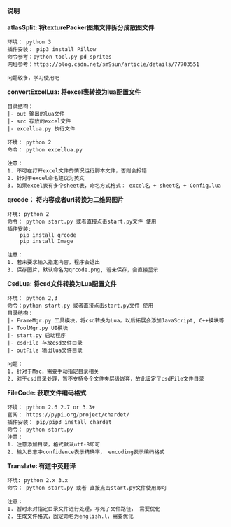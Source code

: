 #### 说明
**atlasSplit: 将texturePacker图集文件拆分成散图文件**
```
环境： python 3
插件安装： pip3 install Pillow
命令参考：python tool.py pd_sprites 
网址参考：https://blog.csdn.net/sm9sun/article/details/77703551 

问题较多，学习使用吧
```

**convertExcelLua: 将excel表转换为lua配置文件**
```
目录结构：
|- out 输出的lua文件
|- src 存放的excel文件
|- excellua.py 执行文件

环境： python 2
命令： python excellua.py

注意：
1. 不可在打开excel文件的情况运行脚本文件，否则会报错
2. 针对于excel命名建议为英文
3. 如果excel表有多个sheet表，命名方式格式： excel名 + sheet名 + Config.lua 
```
**qrcode： 将内容或者url转换为二维码图片**
```
环境: python 2
命令： python start.py 或者直接点击start.py文件 使用
插件安装: 
    pip install qrcode
    pip install Image

注意： 
1. 若未要求输入指定内容，程序会退出
3. 保存图片，默认命名为qrcode.png, 若未保存，会直接显示
```
**CsdLua: 将csd文件转换为Lua配置文件**
```
环境： python 2,3
命令：python start.py 或者直接点击start.py文件 使用
目录结构：
|- FrameMgr.py 工具模块，将csd转换为Lua，以后拓展会添加JavaScript, C++模块等
|- ToolMgr.py UI模块
|- start.py 启动程序
|- csdFile 存放csd文件目录
|- outFile 输出lua文件目录

问题：
1. 针对于Mac，需要手动指定目录相关
2. 对于csd目录处理，暂不支持多个文件夹层级嵌套，故此设定了csdFile文件目录
```
**FileCode: 获取文件编码格式**
```
环境： python 2.6 2.7 or 3.3+
官网： https://pypi.org/project/chardet/
插件安装： pip/pip3 install chardet
命令： python start.py 
注意：
1. 注意添加目录，格式默认utf-8即可
2. 输入日志中confidence表示精确率， encoding表示编码格式
```
**Translate: 有道中英翻译**
```
环境: python 2.x 3.x
命令： python start.py 或者 直接点击start.py文件使用即可

注意：
1. 暂时未对指定目录文件进行处理，写死了文件路径， 需要优化
2. 生成文件格式，固定命名为english.l，需要优化
```
